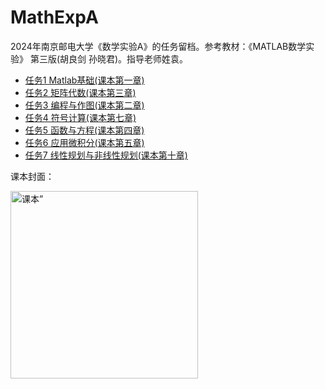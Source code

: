 # MathExpA
2024年南京邮电大学《数学实验A》的任务留档。参考教材：《MATLAB数学实验》 第三版(胡良剑 孙晓君)。指导老师姓袁。

- [任务1 Matlab基础(课本第一章)](https://wang1m.cc/MathExpA/Task1)
- [任务2 矩阵代数(课本第三章)](https://wang1m.cc/MathExpA/Task2)
- [任务3 编程与作图(课本第二章)](https://wang1m.cc/MathExpA/Task3)
- [任务4 符号计算(课本第七章)](https://wang1m.cc/MathExpA/Task4)
- [任务5 函数与方程(课本第四章)](https://wang1m.cc/MathExpA/Task5)
- [任务6 应用微积分(课本第五章)](https://wang1m.cc/MathExpA/Task6)
- [任务7 线性规划与非线性规划(课本第十章)](https://wang1m.cc/MathExpA/Task7)

课本封面：

<img src="https://pic.wang1m.tech/uploads/2404/661e5e8ae688f.png" alt="课本”" style="height:300px;width:auto;">

